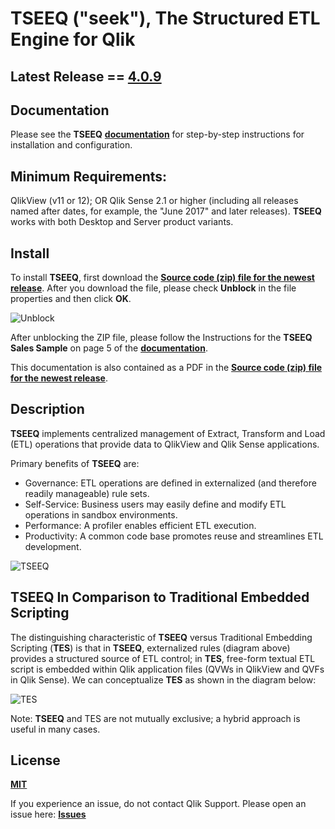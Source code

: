 
# **__TSEEQ__** ("seek"), The Structured ETL Engine for Qlik

## Latest Release == [4.0.9](https://github.com/qlikperf/TSEEQ/releases/latest)

## Documentation
Please see the **__TSEEQ__** **[documentation](https://github.com/qlikperf/TSEEQ/blob/master/TSEEQ%20Documentation.pdf)** for step-by-step instructions for installation and configuration.

## Minimum Requirements:
QlikView (v11 or 12); OR Qlik Sense 2.1 or higher (including all releases named after dates, for example, the "June 2017" and later releases).  **__TSEEQ__** works with both Desktop and Server product variants.

## Install
To install **__TSEEQ__**, first download the **[Source code (zip) file for the newest release](https://github.com/qlikperf/TSEEQ/releases)**. After you download the file, please check **Unblock** in the file properties and then click **OK**.

![Unblock](https://github.com/qlikperf/TSEEQ/blob/master/img/unblock_zip_file.png) 

After unblocking the ZIP file, please follow the Instructions for the **__TSEEQ Sales Sample__** on page 5 of the  **[documentation](https://github.com/qlikperf/TSEEQ/blob/master/TSEEQ%20Documentation.pdf)**. 

This documentation is also contained as a PDF in the **[Source code (zip) file for the newest release](https://github.com/qlikperf/TSEEQ/releases)**.


## Description
**__TSEEQ__** implements centralized management of Extract, Transform and Load (ETL) operations that provide data to QlikView and Qlik Sense applications. 
 
Primary benefits of **__TSEEQ__** are: 

* Governance:     ETL operations are defined in externalized (and therefore readily manageable) rule sets.
* Self-Service:   Business users may easily define and modify ETL operations in sandbox environments.
* Performance:    A profiler enables efficient ETL execution.
* Productivity:   A common code base promotes reuse and streamlines ETL development.


![TSEEQ](https://github.com/qlikperf/TSEEQ/blob/master/img/TSEEQ%203-stage%20newer.png) 

## **__TSEEQ__** In Comparison to Traditional Embedded Scripting
The distinguishing characteristic of **__TSEEQ__** versus Traditional Embedding Scripting (**TES**) is that in **__TSEEQ__**, externalized rules (diagram above) provides a structured source of ETL control; in **TES**, free-form textual ETL script is embedded within Qlik application files (QVWs in QlikView and QVFs in Qlik Sense). We can conceptualize **TES** as shown in the diagram below:

![TES](https://github.com/qlikperf/TSEEQ/blob/master/img/SEEQ_vs_TES.png) 

Note: **__TSEEQ__** and TES are not mutually exclusive; a hybrid approach is useful in many cases. 

## License
**[MIT](https://github.com/qlikperf/TSEEQ/blob/master/LICENSE)**

If you experience an issue, do not contact Qlik Support.  Please open an issue here: **[Issues](https://github.com/qlikperf/TSEEQ/issues)**
